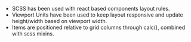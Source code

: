 - SCSS has been used with react based components layout rules.
- Viewport Units have been used to keep layout responsive and update height/width based on viewport width.
- Items are positioned relative to grid columns through calc(), combined with scss mixins.
